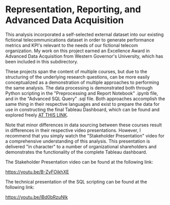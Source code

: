# Representation, Reporting, and Advanced Data Acquisition

This analysis incorporated a self-selected external dataset into our existing fictional telecommunications dataset in order to generate performance metrics and KPI's relevant to the needs of our fictional telecom organization. My work on this project earned an Excellence Award in Advanced Data Acquisition from Western Governor's University, which has been included in this subdirectory.

These projects span the content of multiple courses, but due to the structuring of the underlying research questions, can be more easily conceptualized as a demonstration of multiple approaches to performing the same analysis. The data processing is demonstrated both through Python scripting in the "Preprocessing and Report Notebook" .ipynb file, and in the "Advanced SQL Query" .sql file. Both approaches accomplish the same thing in their respective languages and exist to prepare the data for use in constructing the final Tableau Dashboard, which can be found and explored freely [AT THIS LINK](LINK). 

Note that minor differences in data sourcing between these courses result in differences in their respective video presentations. However, I recommend that you simply watch the "Stakeholder Presentation" video for a comprehensive understanding of this analysis. This presentation is delivered "in character" to a number of organizational shareholders and demonstrates the functionality of the complete Tableau dashboard.

The Stakeholder Presentation video can be found at the following link:

https://youtu.be/B-ZyFOikhXE

The technical presentation of the SQL scripting can be found at the following link:

https://youtu.be/lBd0bRzuNlk

